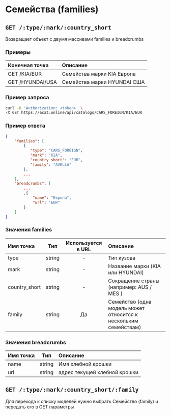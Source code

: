 # Семейства (families)

## `GET /:type/:mark/:country_short`

Возвращает объект с двумя массивами families и breadcrumbs

### Примеры

| Конечная точка | Описание |
| :---- | :--------------- |
| GET /KIA/EUR | Семейства марки KIA Европа |
| GET /HYUNDAI/USA | Семейства марки HYUNDAI США |

### Пример запроса

```bash
curl -H 'Authorization: <token>' \
-X GET https://acat.online/api/catalogs/CARS_FOREIGN/KIA/EUR
```

### Пример ответа

```json
{
    "families": [
        {
           "type": "CARS_FOREIGN",
           "mark": "KIA",
           "country_short": "EUR",
           "family": "AVELLA"
        },
        ...
    ],
    "breadcrumbs": [
        ...
        ,{
            "name": "Европа",
            "url": "EUR"
        }
    ]
}
```

### Значения families

| Имя точка | Тип | Используется в URL | Описание |
| :---- | :------: | :------: | :--------------- |
| type | string | - | Тип кузова |
| mark | string | - | Название марки (KIA или HYUNDAI) |
| country_short | string | - | Сокращение страны (например: AUS / MES ) |
| family | string | Да | Семейство (одна модель может относится к нескольким семействам) |

### Значения breadcrumbs

| Имя точка | Тип | Описание |
| :---- | :------: | :--------------- |
| name | string | Имя хлебной крошки |
| url | string | адрес текущей хлебной крошки |


## `GET /:type/:mark/:country_short/:family`

Для перехода к списку моделей нужно выбрать Семейство (family) и передать его в GET параметры